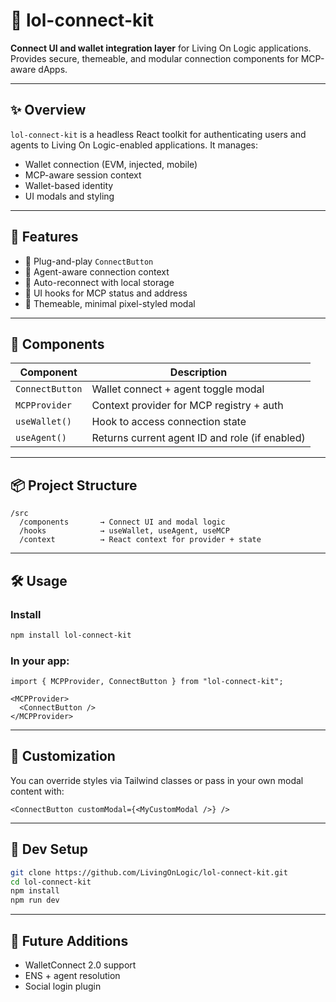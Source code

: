 # 🔌 lol-connect-kit

**Connect UI and wallet integration layer** for Living On Logic applications.  
Provides secure, themeable, and modular connection components for MCP-aware dApps.

---

## ✨ Overview

`lol-connect-kit` is a headless React toolkit for authenticating users and agents to Living On Logic-enabled applications. It manages:

- Wallet connection (EVM, injected, mobile)
- MCP-aware session context
- Wallet-based identity
- UI modals and styling

---

## 🔐 Features

- 🔌 Plug-and-play `ConnectButton`
- 🧠 Agent-aware connection context
- 🔄 Auto-reconnect with local storage
- 💬 UI hooks for MCP status and address
- 🎨 Themeable, minimal pixel-styled modal

---

## 🧱 Components

| Component       | Description                                        |
|----------------|----------------------------------------------------|
| `ConnectButton` | Wallet connect + agent toggle modal                |
| `MCPProvider`   | Context provider for MCP registry + auth           |
| `useWallet()`   | Hook to access connection state                    |
| `useAgent()`    | Returns current agent ID and role (if enabled)     |

---

## 📦 Project Structure

```
/src
  /components       → Connect UI and modal logic
  /hooks            → useWallet, useAgent, useMCP
  /context          → React context for provider + state
```

---

## 🛠 Usage

### Install

```bash
npm install lol-connect-kit
```

### In your app:

```tsx
import { MCPProvider, ConnectButton } from "lol-connect-kit";

<MCPProvider>
  <ConnectButton />
</MCPProvider>
```

---

## 🎨 Customization

You can override styles via Tailwind classes or pass in your own modal content with:

```tsx
<ConnectButton customModal={<MyCustomModal />} />
```

---

## 🧪 Dev Setup

```bash
git clone https://github.com/LivingOnLogic/lol-connect-kit.git
cd lol-connect-kit
npm install
npm run dev
```

---

## 🔄 Future Additions

- WalletConnect 2.0 support
- ENS + agent resolution
- Social login plugin
